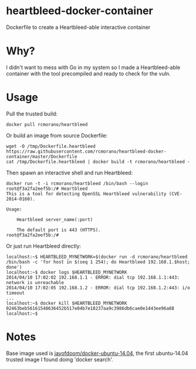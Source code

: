 heartbleed-docker-container
===========================

Dockerfile to create a Heartbleed-able interactive container

Why?
=======

I didn't want to mess with Go in my system so I made a Heartbleed-able container with the tool precompiled and ready to check for the vuln.

Usage
=====

Pull the trusted build:

```
docker pull rcmorano/heartbleed 
```

Or build an image from source Dockerfile:

```
wget -O /tmp/Dockerfile.heartbleed https://raw.githubusercontent.com/rcmorano/heartbleed-docker-container/master/Dockerfile
cat /tmp/Dockerfile.heartbleed | docker build -t rcmorano/heartbleed -
```

Then spawn an interactive shell and run Heartbleed:

```
docker run -t -i rcmorano/heartbleed /bin/bash --login
root@f3a2fa2eef5b:/# Heartbleed 
This is a tool for detecting OpenSSL Heartbleed vulnerability (CVE-2014-0160).

Usage:

	Heartbleed server_name(:port)
	
	The default port is 443 (HTTPS).
root@f3a2fa2eef5b:/# 
```

Or just run Heartbleed directly:

```
localhost:~$ HEARTBLEED_MYNETWORK=$(docker run -d rcmorano/heartbleed /bin/bash -c 'for host in $(seq 1 254); do Heartbleed 192.168.1.$host; done')
localhost:~$ docker logs $HEARTBLEED_MYNETWORK
2014/04/10 17:02:02 192.168.1.1 - ERROR: dial tcp 192.168.1.1:443: network is unreachable
2014/04/10 17:02:05 192.168.1.2 - ERROR: dial tcp 192.168.1.2:443: i/o timeout
...
localhost:~$ docker kill $HEARTBLEED_MYNETWORK
02463beb56161548636452b517e04b7e18237aa9c3986db6cae0e1443ee96a88
localhost:~$
```

Notes
=====

Base image used is [jayofdoom/docker-ubuntu-14.04](https://github.com/jayofdoom/docker-ubuntu-14.04), the first ubuntu-14.04 trusted image I found doing 'docker search'.

